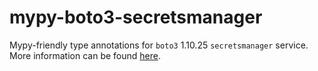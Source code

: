 # mypy-boto3-secretsmanager

Mypy-friendly type annotations for `boto3` 1.10.25 `secretsmanager` service.
More information can be found [here](https://github.com/vemel/mypy_boto3).
